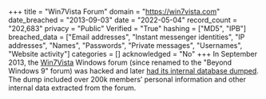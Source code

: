 +++
title = "Win7Vista Forum"
domain = "https://win7vista.com"
date_breached = "2013-09-03"
date = "2022-05-04"
record_count = "202,683"
privacy = "Public"
Verified = "True"
hashing = ["MD5", "IPB"]
breached_data = ["Email addresses", "Instant messenger identities", "IP addresses", "Names", "Passwords", "Private messages", "Usernames", "Website activity"]
categories = []
acknowledged = "No"
+++
In September 2013, the <a href="http://www.win7vista.com" target="_blank" rel="noopener">Win7Vista</a> Windows forum (since renamed to the "Beyond Windows 9" forum) was hacked and later <a href="http://leak.sx/thread-186933" target="_blank" rel="noopener">had its internal database dumped</a>. The dump included over 200k members’ personal information and other internal data extracted from the forum.
